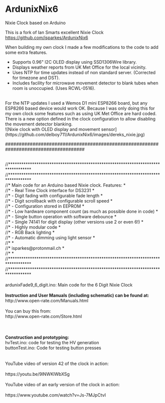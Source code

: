 # ArdunixNix6
Nixie Clock based on Arduino<br>

This is a fork of Ian Smarts excellent Nixie Clock<br>
https://github.com/isparkes/ArdunixNix6<br>

When building my own clock I made a few modifications to the code to add some extra features.<br>
* Supports 0.96" I2C OLED display using SSD1306Wire library.
* Displays weather reports from UK Met Office for the local vicinity.
* Uses NTP for time updates instead of non standard server. (Corrected for timezone and DST).
* Includes facility for microwave movement detector to blank tubes when room is unoccupied. (Uses RCWL-0516).
<br>
For the NTP updates I used a Wemos D1 mini ESP8266 board, but any ESP8266 based device would work OK.
Because I was only doing this for my own clock some features such as using UK Met Office are hard coded.<br>
There is a new option defined in the clock configuration to allow disabling the movement detector blanking.<br>
![Nixie clock with OLED display and movement sensor](https://github.com/delboy711/ArdunixNix6/images/dereks_nixie.jpg)

#####################################################################################<br>

<br>
//**********************************************************************************<br>
//**********************************************************************************<br>
//* Main code for an Arduino based Nixie clock. Features:                          *<br>
//*  - Real Time Clock interface for DS3231                                        *<br>
//*  - Digit fading with configurable fade length                                  *<br>
//*  - Digit scrollback with configurable scroll speed                             *<br>
//*  - Configuration stored in EEPROM                                              *<br>
//*  - Low hardware component count (as much as possible done in code)             *<br>
//*  - Single button operation with software debounce                              *<br>
//*  - Single 74141 for digit display (other versions use 2 or even 6!)            *<br>
//*  - Highly modular code                                                         *<br>
//*  - RGB Back lighting                                                           *<br>
//*  - Automatic dimming using light sensor                                        *<br>
//*                                                                                *<br>
//*  isparkes@protonmail.ch                                                        *<br>
//*                                                                                *<br>
//**********************************************************************************<br>
//**********************************************************************************<br>
<br>
ardunixFade9_6_digit.ino: Main code for the 6 Digit Nixie Clock<br>
<br>
<strong>Instruction and User Manuals (including schematic) can be found at:</strong>
<br>
    http://www.open-rate.com/Manuals.html<br>
<br>
You can buy this from:
<br>
    http://www.open-rate.com/Store.html<br><br>
<br>
<br>
<strong>Construction and prototyping:</strong><br>
hvTest.ino: code for testing the HV generation<br>
buttonTest.ino: Code for testing button presses<br>
<br>
<br>
YouTube video of version 42 of the clock in action:<br>
<br>
https://youtu.be/9lNWKlWbXSg<br>
<br>
YouTube video of an early version of the clock in action:<br>
<br>
    https://www.youtube.com/watch?v=Js-7MJpCtvI<br>
<br>
